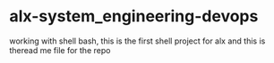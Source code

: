 # alx-system_engineering-devops
working with shell bash, this is the first shell project for alx and this is theread me file for the repo
